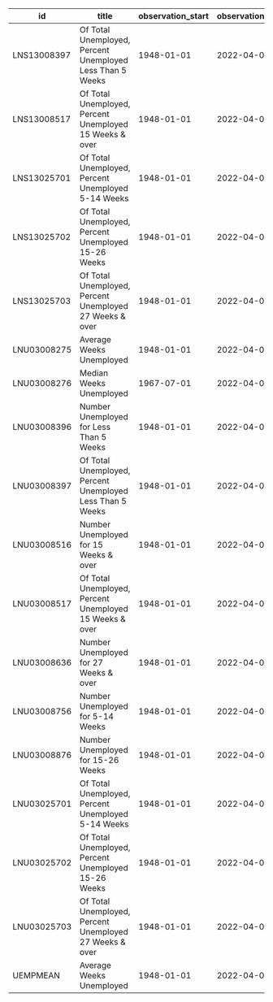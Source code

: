 | id          | title                                                     | observation_start   | observation_end   |
|-------------|-----------------------------------------------------------|---------------------|-------------------|
| LNS13008397 | Of Total Unemployed, Percent Unemployed Less Than 5 Weeks | 1948-01-01          | 2022-04-01        |
| LNS13008517 | Of Total Unemployed, Percent Unemployed 15 Weeks & over   | 1948-01-01          | 2022-04-01        |
| LNS13025701 | Of Total Unemployed, Percent Unemployed 5-14 Weeks        | 1948-01-01          | 2022-04-01        |
| LNS13025702 | Of Total Unemployed, Percent Unemployed 15-26 Weeks       | 1948-01-01          | 2022-04-01        |
| LNS13025703 | Of Total Unemployed, Percent Unemployed 27 Weeks & over   | 1948-01-01          | 2022-04-01        |
| LNU03008275 | Average Weeks Unemployed                                  | 1948-01-01          | 2022-04-01        |
| LNU03008276 | Median Weeks Unemployed                                   | 1967-07-01          | 2022-04-01        |
| LNU03008396 | Number Unemployed for Less Than 5 Weeks                   | 1948-01-01          | 2022-04-01        |
| LNU03008397 | Of Total Unemployed, Percent Unemployed Less Than 5 Weeks | 1948-01-01          | 2022-04-01        |
| LNU03008516 | Number Unemployed for 15 Weeks & over                     | 1948-01-01          | 2022-04-01        |
| LNU03008517 | Of Total Unemployed, Percent Unemployed 15 Weeks & over   | 1948-01-01          | 2022-04-01        |
| LNU03008636 | Number Unemployed for 27 Weeks & over                     | 1948-01-01          | 2022-04-01        |
| LNU03008756 | Number Unemployed for 5-14 Weeks                          | 1948-01-01          | 2022-04-01        |
| LNU03008876 | Number Unemployed for 15-26 Weeks                         | 1948-01-01          | 2022-04-01        |
| LNU03025701 | Of Total Unemployed, Percent Unemployed 5-14 Weeks        | 1948-01-01          | 2022-04-01        |
| LNU03025702 | Of Total Unemployed, Percent Unemployed 15-26 Weeks       | 1948-01-01          | 2022-04-01        |
| LNU03025703 | Of Total Unemployed, Percent Unemployed 27 Weeks & over   | 1948-01-01          | 2022-04-01        |
| UEMPMEAN    | Average Weeks Unemployed                                  | 1948-01-01          | 2022-04-01        |